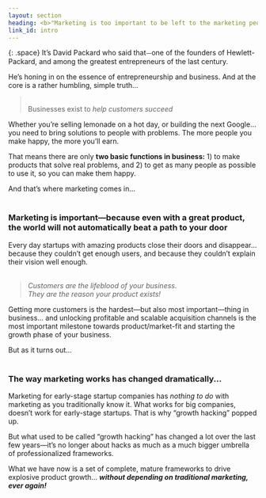 ```yaml
---
layout: section
heading: <b>"Marketing is too important to be left to the marketing people”</b>
link_id: intro
---
```


{: .space}
It’s David Packard who said that⏤one of the founders of Hewlett-Packard, and among the greatest entrepreneurs of the last century.

He’s honing in on the essence of entrepreneurship and business. And at the core is a rather humbling, simple truth… 


<blockquote class="handwriting handwriting--primary"><br>Businesses exist to<i> help customers succeed</i></blockquote>

Whether you’re selling lemonade on a hot day, or building the next Google… you need to bring solutions to people with problems. The more people you make happy, the more you’ll earn.

That means there are only **two basic functions in business:** 1) to make products that solve real problems, and 2) to get as many people as possible to use it, so you can make them happy. 

And that’s where marketing comes in…
<br><br>
### Marketing is important—because even with a great product, the world will not automatically beat a path to your door

Every day startups with amazing products close their doors and disappear… because they couldn’t get enough users, and because they couldn’t explain their vision well enough.
<br><br>
<blockquote><i>Customers are the lifeblood of your business.<br>
They are the reason your product exists!
</i></blockquote>

Getting more customers is the hardest—but also most important—thing in business… and unlocking profitable and scalable acquisition channels is the most important milestone towards product/market-fit and starting the growth phase of your business. 

But as it turns out…
<br><br>
### The way marketing works has changed dramatically...

Marketing for early-stage startup companies has *nothing to do* with marketing as you traditionally know it. What works for big companies, doesn’t work for early-stage startups. That is why  “growth hacking” popped up. 

But what used to be called “growth hacking” has changed a lot over the last few years—it’s no longer about hacks as much as a much bigger umbrella of professionalized frameworks. 

What we have now is a set of complete, mature frameworks to drive explosive product growth… 
***without depending on traditional marketing, ever again!***
